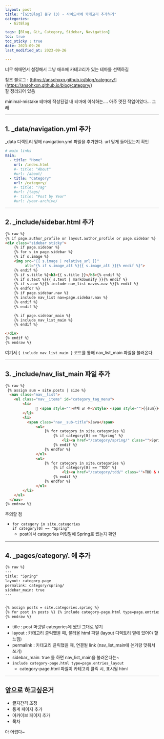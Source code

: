 ```yaml
---
layout: post
title: "[GitBlog] 블꾸 (3) - 사이드바에 카테고리 추가하기"
categories: 
  - GitBlog

tags: [Blog, Git, Category, Sidebar, Navigation]
toc: true
toc_sticky : true
date: 2023-09-26
last_modified_at: 2023-09-26

---
```

너무 헤매면서 설정해서 그냥 애초에 카테고리가 있는 테마를 선택하길 
<br/>

참조 블로그 : [https://ansohxxn.github.io/blog/category/](https://ansohxxn.github.io/blog/category/)  
잘 정리되어 있음

minimal-mistake 테마에 작성된걸 내 테마에 이식하는.... 아주 멋진 작업이었다... 그래

---
## 1. _data/navigation.yml 추가 
_data 디렉토리 밑에 navigation.yml 파일을 추가한다. url 맞게 들어갔는지 확인
````yml
# main links
main:
  - title: "Home"
    url: /index.html
    #- title: "About"
    #url: /about/
  - title: "Category"
    url: /category/
    #- title: "Tag"
    #url: /tags/
    #- title: "Post by Year"
    #url: /year-archive/

````
---

## 2. _include/sidebar.html 추가
`````` html
{% raw %}
{% if page.author_profile or layout.author_profile or page.sidebar %}
<div class="sidebar sticky">
    {% if page.sidebar %}
    {% for s in page.sidebar %}
    {% if s.image %}
    <img src="{{ s.image | relative_url }}"
         alt="{% if s.image_alt %}{{ s.image_alt }}{% endif %}">
    {% endif %}
    {% if s.title %}<h3>{{ s.title }}</h3>{% endif %}
    {% if s.text %}{{ s.text | markdownify }}{% endif %}
    {% if s.nav %}{% include nav_list nav=s.nav %}{% endif %}
    {% endfor %}
    {% if page.sidebar.nav %}
    {% include nav_list nav=page.sidebar.nav %}
    {% endif %}
    {% endif %}

    {% if page.sidebar_main %}
    {% include nav_list_main %}
    {% endif %}

</div>
{% endif %}
{% endraw %}
``````
여기서 `{ include nav_list_main }` 코드를 통해 nav_list_main 파일을 불러온다.

---
## 3. _include/nav_list_main 파일 추가
````html
{% raw %}
 {% assign sum = site.posts | size %}
  <nav class="nav__list">
    <ul class="nav__items" id="category_tag_menu">
        <li>
              📂 <span style="">전체 글 수</style> <span style="">{{sum}}</style> <span style="">개</style>
        </li>
        <li>
          <span class="nav__sub-title">Java</span>
              <ul>
                  {% for category in site.categories %}
                      {% if category[0] == "Spring" %}
                          <li><a href="/category/spring/" class="">Spring ({{category[1].size}})</a></li>
                      {% endif %}
                  {% endfor %}
              </ul>
              <ul>
                  {% for category in site.categories %}
                      {% if category[0] == "TDD" %}
                          <li><a href="/category/tdd/" class="">TDD & Clean Code ({{category[1].size}})</a></li>
                      {% endif %}
                  {% endfor %}
              </ul>
        </li>
    </ul>
  </nav>
{% endraw %}
````
주의할 점
- `for category in site.categories`  
  `if category[0] == "Spring"`
  - post에서 categories 머릿말에 Spring로 썼는지 확인  

---
## 4. _pages/category/. 에 추가
````html
{% raw %}
---
title: "Spring"
layout: category-page
permalink: category/spring/
sidebar_main: true
---


{% assign posts = site.categories.spring %}
{% for post in posts %} {% include category-page.html type=page.entries_layout %} {% endfor %}
{% endraw %}
````

- title : post 머릿말 categories에 썼던 그대로 넣기
- layout : 카테고리 클릭했을 때, 불러올 html 파일 (layout 디렉토리 밑에 있어야 할 느낌)
- permalink : 카테고리 클릭했을 때, 연결될 link (nav_list_main에 쓴거랑 맞춰서 쓰기) 
- sidebar_main: true 를 하면 nav_list_main을 불러온다는~ 
- `include category-page.html type=page.entries_layout` 
  - category-page.html 파일이 카테고리 클릭 시, 표시될 html


---

## 앞으로 하고싶은거
* 글자간격 조정
* 통계 페이지 추가
* 아카이브 페이지 추가
* 목차



아 어렵다~